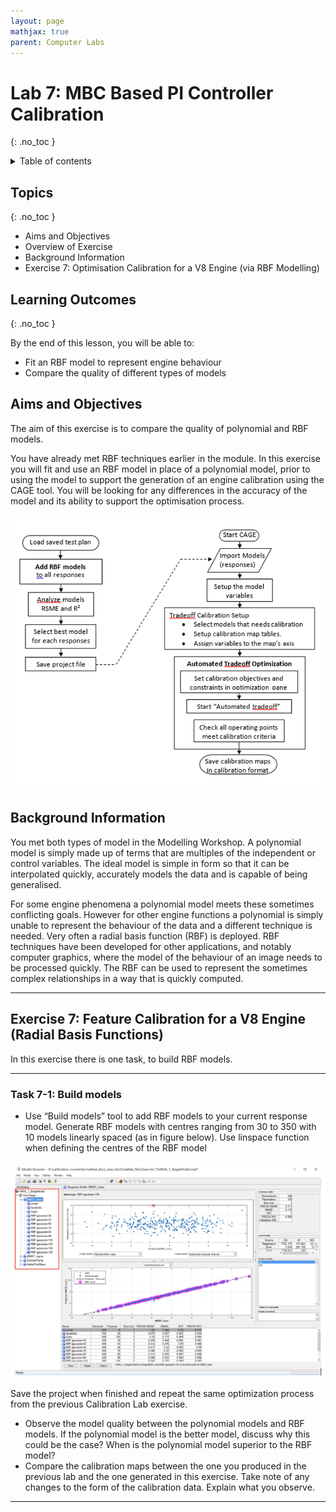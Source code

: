 ```yaml
---
layout: page
mathjax: true
parent: Computer Labs
---
```


# Lab 7: MBC Based PI Controller Calibration

{: .no_toc }

<details close markdown="block">
  <summary>
    Table of contents
  </summary>
  {: .text-delta }
1. TOC
{:toc}
</details>

## Topics

{: .no_toc }

- Aims and Objectives
- Overview of Exercise
- Background Information
- Exercise 7: Optimisation Calibration for a V8 Engine (via RBF Modelling)

## Learning Outcomes

{: .no_toc }

By the end of this lesson, you will be able to:

- Fit an RBF model to represent engine behaviour
- Compare the quality of different types of models

## Aims and Objectives

The aim of this exercise is to compare the quality of polynomial and RBF models.

You have already met RBF techniques earlier in the module.  In this exercise you will fit and use an RBF model in place of a polynomial model, prior to using the model to support the generation of an engine calibration using the CAGE tool.  You will be looking for any differences in the accuracy of the model and its ability to support the optimisation process.

![image](figs/lab7/fig_1_optimisation_process.png)

## Background Information

You met both types of model in the Modelling Workshop. A polynomial model is simply made up of terms that are multiples of the independent or control variables.  The ideal model is simple in form so that it can be interpolated quickly, accurately models the data and is capable of being generalised.

For some engine phenomena a polynomial model meets these sometimes conflicting goals. However for other engine functions a polynomial is simply unable to represent the behaviour of the data and a different technique is needed.  Very often a radial basis function (RBF) is deployed. RBF techniques have been developed for other applications, and notably computer graphics, where the model of the behaviour of an image needs to be processed quickly.  The RBF can be used to represent the sometimes complex relationships in a way that is quickly computed.

---

## Exercise 7: Feature Calibration for a V8 Engine (Radial Basis Functions)

In this exercise there is one task, to build RBF models.

---

### Task 7-1: Build models

- Use “Build models” tool to add RBF models to your current response model. Generate RBF models with centres ranging from 30 to 350 with 10 models linearly spaced (as in figure below). Use linspace function when defining the centres of the RBF model

![image](figs/lab7/fig_2_results.png)

Save the project when finished and repeat the same optimization process from the previous Calibration Lab exercise.

- Observe the model quality between the polynomial models and RBF models. If the polynomial model is the better model, discuss why this could be the case? When is the polynomial model superior to the RBF model?
- Compare the calibration maps between the one you produced in the previous lab and the one generated in this exercise. Take note of any changes to the form of the calibration data. Explain what you observe.

---
